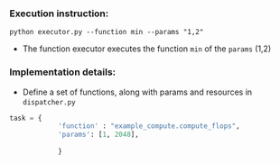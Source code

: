 ### Execution instruction:

`python executor.py --function min --params "1,2"`
* The function executor executes the function `min` of the `params` (1,2)


### Implementation details:

* Define a set of functions, along with params and resources in `dispatcher.py` 

```python
task = { 
            'function' : "example_compute.compute_flops",
            'params': [1, 2048],
            
            }
```


